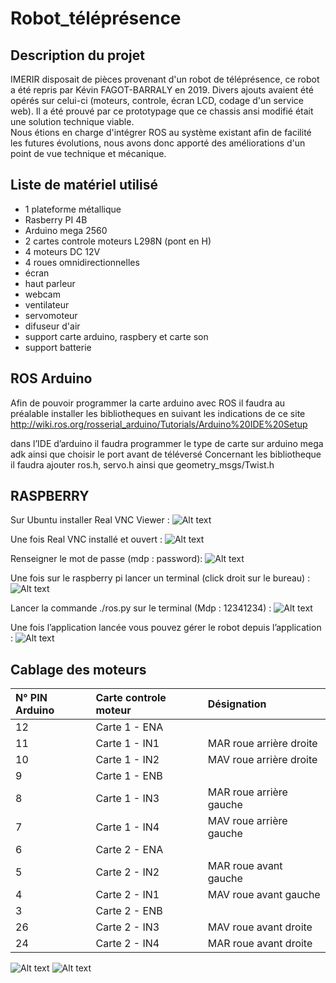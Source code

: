 # Robot_téléprésence



## Description du projet

IMERIR disposait de pièces provenant d'un robot de téléprésence, ce robot a été repris par Kévin FAGOT-BARRALY en 2019. Divers ajouts avaient été opérés sur celui-ci (moteurs, controle, écran LCD, codage d'un service web). Il a été prouvé par ce prototypage que ce chassis ansi modifié était une solution technique viable.  
Nous étions en charge d'intégrer ROS au système existant afin de facilité les futures évolutions, nous avons donc apporté des améliorations d'un point de vue technique et mécanique.


## Liste de matériel utilisé

- 1 plateforme métallique  
- Rasberry PI 4B  
- Arduino mega 2560  
- 2 cartes controle moteurs L298N (pont en H)  
- 4 moteurs DC 12V  
- 4 roues omnidirectionnelles
- écran
- haut parleur 
- webcam
- ventilateur
- servomoteur
- difuseur d'air 
- support carte arduino, raspbery et carte son
- support batterie

## ROS Arduino

Afin de pouvoir programmer la carte arduino avec ROS il faudra au préalable installer les bibliotheques en suivant les indications de ce site http://wiki.ros.org/rosserial_arduino/Tutorials/Arduino%20IDE%20Setup

dans l’IDE d’arduino il faudra programmer le type de carte sur arduino mega adk ainsi que choisir le port avant de téléversé
Concernant les bibliotheque il faudra ajouter ros.h, servo.h ainsi que geometry_msgs/Twist.h

## RASPBERRY 

Sur Ubuntu installer Real VNC Viewer :
![Alt text](images/instalVNC.png?raw=true "instal VNC")

Une fois Real VNC installé et ouvert :
![Alt text](images/iprspb.png?raw=true "ip raspberry")

Renseigner le mot de passe (mdp : password):
![Alt text](images/mdp.png?raw=true "mot de passe")

Une fois sur le raspberry pi lancer un terminal (click droit sur le bureau) :
![Alt text](images/menuRaspby.png?raw=true "menu Raspberry")

Lancer la commande ./ros.py sur le terminal (Mdp : 12341234) :
![Alt text](images/terminalRaspby.png?raw=true "terminal Raspberry")


Une fois l’application lancée vous pouvez gérer le robot depuis l’application :
![Alt text](images/fin_raspby.png?raw=true "menu de commande du Raspberry")


## Cablage des moteurs

| N° PIN Arduino | Carte controle moteur | Désignation             |
|:---------------|:----------------------|:------------------------|
| 12             | Carte 1 - ENA         |                         |
| 11             | Carte 1 - IN1         | MAR roue arrière droite |
| 10             | Carte 1 - IN2         | MAV roue arrière droite |
| 9              | Carte 1 - ENB         |                         |
| 8              | Carte 1 - IN3         | MAR roue arrière gauche |
| 7              | Carte 1 - IN4         | MAV roue arrière gauche |
| 6              | Carte 2 - ENA         |                         |
| 5              | Carte 2 - IN2         | MAR roue avant gauche   |
| 4              | Carte 2 - IN1         | MAV roue avant gauche   |
| 3              | Carte 2 - ENB         |                         |
| 26             | Carte 2 - IN3         | MAV roue avant droite   |
| 24             | Carte 2 - IN4         | MAR roue avant droite   |  

  
![Alt text](images/carte1.png?raw=true "Carte 1")
![Alt text](images/carte2.png?raw=true "Carte 2")  
